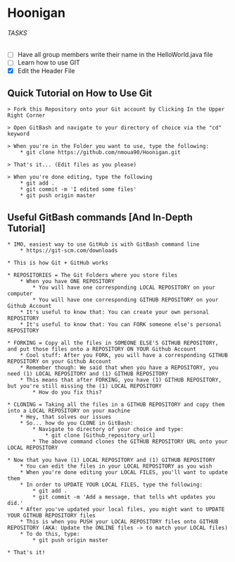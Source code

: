 # Hoonigan

###### TASKS
- [ ] Have all group members write their name in the HelloWorld.java file
- [ ] Learn how to use GIT
- [x] Edit the Header File 

## Quick Tutorial on How to Use Git
	> Fork this Repository onto your Git account by Clicking In the Upper Right Corner
	
	> Open GitBash and navigate to your directory of choice via the "cd" keyword
	
	> When you're in the Folder you want to use, type the following:
		* git clone https://github.com/nmoua90/Hoonigan.git
	
	> That's it... (Edit files as you please)
	
	> When you're done editing, type the following
		* git add .
		* git commit -m 'I edited some files'
		* git push origin master
	
	
## Useful GitBash commands [And In-Depth Tutorial]
	* IMO, easiest way to use GitHub is with GitBash command line
		* https://git-scm.com/downloads
		
	* This is how Git + GitHub works
	
	* REPOSITORIES = The Git Folders where you store files
		* When you have ONE REPOSITORY
			* You will have one corresponding LOCAL REPOSITORY on your computer
			* You will have one corresponding GITHUB REPOSITORY on your Github Account
		* It's useful to know that: You can create your own personal REPOSITORY 
		* It's useful to know that: You can FORK someone else's personal REPOSITORY
	
	* FORKING = Copy all the files in SOMEONE ELSE'S GITHUB REPOSITORY, and put those files onto a REPOSITORY ON YOUR Github Account
		* Cool stuff: After you FORK, you will have a corresponding GITHUB REPOSITORY on your Github Account
		* Remember though: We said that when you have a REPOSITORY, you need (1) LOCAL REPOSITORY and (1) GITHUB REPOSITORY
		* This means that after FORKING, you have (1) GITHUB REPOSITORY, but you're still missing the (1) LOCAL REPOSITORY
			* How do you fix this?
	
	* CLONING = Taking all the files in a GITHUB REPOSITORY and copy them into a LOCAL REPOSITORY on your machine
		* Hey, that solves our issues
		* So... how do you CLONE in GitBash:
			* Navigate to directory of your choice and type:
				* git clone [Github_repository_url]
			* The above command clones the GITHUB REPOSITORY URL onto your LOCAL REPOSITORY
	
	* Now that you have (1) LOCAL REPOSITORY and (1) GITHUB REPOSITORY
		* You can edit the files in your LOCAL REPOSITORY as you wish
		* When you're done editing your LOCAL FILES, you'll want to update them
		* In order to UPDATE YOUR LOCAL FILES, type the following:
			* git add .
			* git commit -m 'Add a message, that tells wht updates you did.'
		* After you've updated your local files, you might want to UPDATE YOUR GITHUB REPOSITORY files
		* This is when you PUSH your LOCAL REPOSITORY files onto GITHUB REPOSITORY (AKA: Update the ONLINE files -> to match your LOCAL files)
		* To do this, type:
			* git push origin master
	
	* That's it!